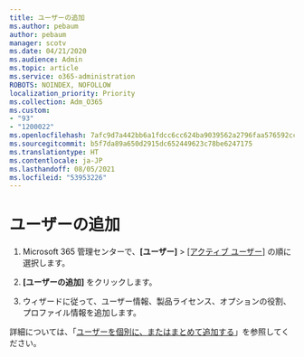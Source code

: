 ```yaml
---
title: ユーザーの追加
ms.author: pebaum
author: pebaum
manager: scotv
ms.date: 04/21/2020
ms.audience: Admin
ms.topic: article
ms.service: o365-administration
ROBOTS: NOINDEX, NOFOLLOW
localization_priority: Priority
ms.collection: Adm_O365
ms.custom:
- "93"
- "1200022"
ms.openlocfilehash: 7afc9d7a442bb6a1fdcc6cc624ba9039562a2796faa576592cc7d64dad42ff62
ms.sourcegitcommit: b5f7da89a650d2915dc652449623c78be6247175
ms.translationtype: HT
ms.contentlocale: ja-JP
ms.lasthandoff: 08/05/2021
ms.locfileid: "53953226"
---
```

# <a name="add-a-user"></a>ユーザーの追加

1. Microsoft 365 管理センターで、**[ユーザー]** > [[アクティブ ユーザー]](https://admin.microsoft.com/Adminportal/Home?source=applauncher#/users) の順に選択します。

2. **[ユーザーの追加]** をクリックします。

3. ウィザードに従って、ユーザー情報、製品ライセンス、オプションの役割、プロファイル情報を追加します。

詳細については、「[ユーザーを個別に、またはまとめて追加する](/microsoft-365/admin/add-users/add-users)」を参照してください。